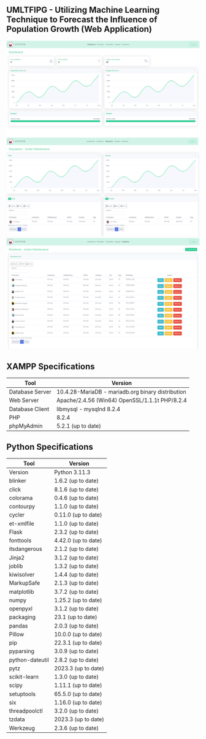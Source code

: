 ## UMLTFIPG - Utilizing Machine Learning Technique to Forecast the Influence of Population Growth (Web Application)

![alt text](https://github.com/HashJProgramming/UMLTFIPG/blob/Main/screenshot/1.png)
![alt text](https://github.com/HashJProgramming/UMLTFIPG/blob/Main/screenshot/2.png)
![alt text](https://github.com/HashJProgramming/UMLTFIPG/blob/Main/screenshot/3.png)


## XAMPP Specifications

| Tool            | Version                             |
|-----------------|-------------------------------------|
| Database Server | 10.4.28-MariaDB - mariadb.org binary distribution |
| Web Server      | Apache/2.4.56 (Win64) OpenSSL/1.1.1t PHP/8.2.4 |
| Database Client | libmysql - mysqlnd 8.2.4             |
| PHP             | 8.2.4                               |
| phpMyAdmin      | 5.2.1 (up to date)                   |

## Python Specifications 

| Tool            | Version                             |
|-----------------|-------------------------------------|
| Version | Python 3.11.3|
| blinker        | 1.6.2  (up to date) |
| click          | 8.1.6  (up to date) |
| colorama       | 0.4.6  (up to date) |
| contourpy      | 1.1.0  (up to date) |
| cycler         | 0.11.0 (up to date) |
| et-xmlfile     | 1.1.0  (up to date) |
| Flask          | 2.3.2  (up to date) |
| fonttools      | 4.42.0 (up to date) |
| itsdangerous   | 2.1.2  (up to date) |
| Jinja2         | 3.1.2  (up to date) |
| joblib         | 1.3.2  (up to date) |
| kiwisolver     | 1.4.4  (up to date) |
| MarkupSafe     | 2.1.3  (up to date) |
| matplotlib     | 3.7.2  (up to date) |
| numpy          | 1.25.2 (up to date) |
| openpyxl       | 3.1.2  (up to date) |
| packaging      | 23.1   (up to date) |
| pandas         | 2.0.3  (up to date) |
| Pillow         | 10.0.0 (up to date) |
| pip            | 22.3.1 (up to date) |
| pyparsing      | 3.0.9  (up to date) |
| python-dateutil| 2.8.2  (up to date) |
| pytz           | 2023.3 (up to date) |
| scikit-learn   | 1.3.0  (up to date) |
| scipy          | 1.11.1 (up to date) |
| setuptools     | 65.5.0 (up to date) |
| six            | 1.16.0 (up to date) |
| threadpoolctl  | 3.2.0  (up to date) |
| tzdata         | 2023.3 (up to date) | 
| Werkzeug       | 2.3.6  (up to date) |